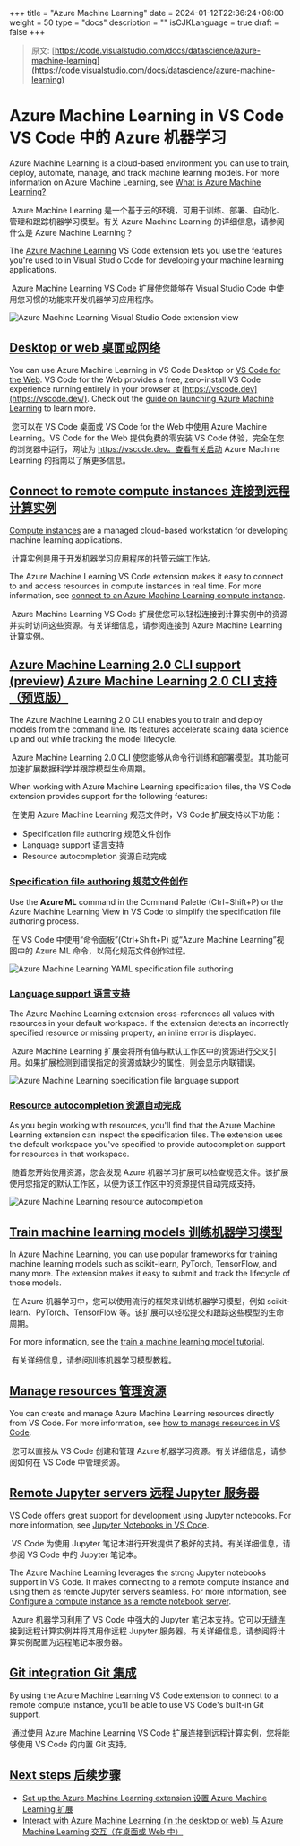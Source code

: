 +++
title = "Azure Machine Learning"
date = 2024-01-12T22:36:24+08:00
weight = 50
type = "docs"
description = ""
isCJKLanguage = true
draft = false
+++

> 原文: [https://code.visualstudio.com/docs/datascience/azure-machine-learning](https://code.visualstudio.com/docs/datascience/azure-machine-learning)

# Azure Machine Learning in VS Code VS Code 中的 Azure 机器学习



Azure Machine Learning is a cloud-based environment you can use to train, deploy, automate, manage, and track machine learning models. For more information on Azure Machine Learning, see [What is Azure Machine Learning?](https://learn.microsoft.com/azure/machine-learning/overview-what-is-azure-machine-learning)

​​	Azure Machine Learning 是一个基于云的环境，可用于训练、部署、自动化、管理和跟踪机器学习模型。有关 Azure Machine Learning 的详细信息，请参阅什么是 Azure Machine Learning？

The [Azure Machine Learning](https://marketplace.visualstudio.com/items?itemName=ms-toolsai.vscode-ai) VS Code extension lets you use the features you're used to in Visual Studio Code for developing your machine learning applications.

​​	Azure Machine Learning VS Code 扩展使您能够在 Visual Studio Code 中使用您习惯的功能来开发机器学习应用程序。

![Azure Machine Learning Visual Studio Code extension view](./AzureMachineLearning_img/azure-machine-learning-vscode-extension.png)

## [Desktop or web 桌面或网络](https://code.visualstudio.com/docs/datascience/azure-machine-learning#_desktop-or-web)

You can use Azure Machine Learning in VS Code Desktop or [VS Code for the Web](https://code.visualstudio.com/docs/editor/vscode-web). VS Code for the Web provides a free, zero-install VS Code experience running entirely in your browser at [https://vscode.dev](https://vscode.dev/). Check out the [guide on launching Azure Machine Learning](https://learn.microsoft.com/azure/machine-learning/how-to-launch-vs-code-remote?view=azureml-api-2&tabs=vscode-web) to learn more.

​​	您可以在 VS Code 桌面或 VS Code for the Web 中使用 Azure Machine Learning。VS Code for the Web 提供免费的零安装 VS Code 体验，完全在您的浏览器中运行，网址为 https://vscode.dev。查看有关启动 Azure Machine Learning 的指南以了解更多信息。

## [Connect to remote compute instances 连接到远程计算实例](https://code.visualstudio.com/docs/datascience/azure-machine-learning#_connect-to-remote-compute-instances)

[Compute instances](https://learn.microsoft.com/azure/machine-learning/concept-compute-instance) are a managed cloud-based workstation for developing machine learning applications.

​​	计算实例是用于开发机器学习应用程序的托管云端工作站。

The Azure Machine Learning VS Code extension makes it easy to connect to and access resources in compute instances in real time. For more information, see [connect to an Azure Machine Learning compute instance](https://learn.microsoft.com/azure/machine-learning/how-to-set-up-vs-code-remote?tabs=extension).

​​	Azure Machine Learning VS Code 扩展使您可以轻松连接到计算实例中的资源并实时访问这些资源。有关详细信息，请参阅连接到 Azure Machine Learning 计算实例。

## [Azure Machine Learning 2.0 CLI support (preview) Azure Machine Learning 2.0 CLI 支持（预览版）](https://code.visualstudio.com/docs/datascience/azure-machine-learning#_azure-machine-learning-20-cli-support-preview)

The Azure Machine Learning 2.0 CLI enables you to train and deploy models from the command line. Its features accelerate scaling data science up and out while tracking the model lifecycle.

​​	Azure Machine Learning 2.0 CLI 使您能够从命令行训练和部署模型。其功能可加速扩展数据科学并跟踪模型生命周期。

When working with Azure Machine Learning specification files, the VS Code extension provides support for the following features:

​​	在使用 Azure Machine Learning 规范文件时，VS Code 扩展支持以下功能：

- Specification file authoring
  规范文件创作
- Language support
  语言支持
- Resource autocompletion
  资源自动完成

### [Specification file authoring 规范文件创作](https://code.visualstudio.com/docs/datascience/azure-machine-learning#_specification-file-authoring)

Use the **Azure ML** command in the Command Palette (Ctrl+Shift+P) or the Azure Machine Learning View in VS Code to simplify the specification file authoring process.

​​	在 VS Code 中使用“命令面板”(Ctrl+Shift+P) 或“Azure Machine Learning”视图中的 Azure ML 命令，以简化规范文件创作过程。

![Azure Machine Learning YAML specification file authoring](./AzureMachineLearning_img/specification-file-authoring.gif)

### [Language support 语言支持](https://code.visualstudio.com/docs/datascience/azure-machine-learning#_language-support)

The Azure Machine Learning extension cross-references all values with resources in your default workspace. If the extension detects an incorrectly specified resource or missing property, an inline error is displayed.

​​	Azure Machine Learning 扩展会将所有值与默认工作区中的资源进行交叉引用。如果扩展检测到错误指定的资源或缺少的属性，则会显示内联错误。

![Azure Machine Learning specification file language support](./AzureMachineLearning_img/language-support.gif)

### [Resource autocompletion 资源自动完成](https://code.visualstudio.com/docs/datascience/azure-machine-learning#_resource-autocompletion)

As you begin working with resources, you'll find that the Azure Machine Learning extension can inspect the specification files. The extension uses the default workspace you've specified to provide autocompletion support for resources in that workspace.

​​	随着您开始使用资源，您会发现 Azure 机器学习扩展可以检查规范文件。该扩展使用您指定的默认工作区，以便为该工作区中的资源提供自动完成支持。

![Azure Machine Learning resource autocompletion](./AzureMachineLearning_img/resource-autocompletion.gif)

## [Train machine learning models 训练机器学习模型](https://code.visualstudio.com/docs/datascience/azure-machine-learning#_train-machine-learning-models)

In Azure Machine Learning, you can use popular frameworks for training machine learning models such as scikit-learn, PyTorch, TensorFlow, and many more. The extension makes it easy to submit and track the lifecycle of those models.

​​	在 Azure 机器学习中，您可以使用流行的框架来训练机器学习模型，例如 scikit-learn、PyTorch、TensorFlow 等。该扩展可以轻松提交和跟踪这些模型的生命周期。

For more information, see the [train a machine learning model tutorial](https://learn.microsoft.com/azure/machine-learning/tutorial-train-deploy-image-classification-model-vscode).

​​	有关详细信息，请参阅训练机器学习模型教程。

## [Manage resources 管理资源](https://code.visualstudio.com/docs/datascience/azure-machine-learning#_manage-resources)

You can create and manage Azure Machine Learning resources directly from VS Code. For more information, see [how to manage resources in VS Code](https://learn.microsoft.com/azure/machine-learning/how-to-manage-resources-vscode).

​​	您可以直接从 VS Code 创建和管理 Azure 机器学习资源。有关详细信息，请参阅如何在 VS Code 中管理资源。

## [Remote Jupyter servers 远程 Jupyter 服务器](https://code.visualstudio.com/docs/datascience/azure-machine-learning#_remote-jupyter-servers)

VS Code offers great support for development using Jupyter notebooks. For more information, see [Jupyter Notebooks in VS Code](https://code.visualstudio.com/docs/datascience/jupyter-notebooks).

​​	VS Code 为使用 Jupyter 笔记本进行开发提供了极好的支持。有关详细信息，请参阅 VS Code 中的 Jupyter 笔记本。

The Azure Machine Learning leverages the strong Jupyter notebooks support in VS Code. It makes connecting to a remote compute instance and using them as remote Jupyter servers seamless. For more information, see [Configure a compute instance as a remote notebook server](https://learn.microsoft.com/azure/machine-learning/how-to-set-up-vs-code-remote?tabs=extension).

​​	Azure 机器学习利用了 VS Code 中强大的 Jupyter 笔记本支持。它可以无缝连接到远程计算实例并将其用作远程 Jupyter 服务器。有关详细信息，请参阅将计算实例配置为远程笔记本服务器。

## [Git integration Git 集成](https://code.visualstudio.com/docs/datascience/azure-machine-learning#_git-integration)

By using the Azure Machine Learning VS Code extension to connect to a remote compute instance, you'll be able to use VS Code's built-in Git support.

​​	通过使用 Azure Machine Learning VS Code 扩展连接到远程计算实例，您将能够使用 VS Code 的内置 Git 支持。

## [Next steps 后续步骤](https://code.visualstudio.com/docs/datascience/azure-machine-learning#_next-steps)

- [Set up the Azure Machine Learning extension
  设置 Azure Machine Learning 扩展](https://learn.microsoft.com/azure/machine-learning/how-to-setup-vs-code)
- [Interact with Azure Machine Learning (in the desktop or web)
  与 Azure Machine Learning 交互（在桌面或 Web 中）](https://learn.microsoft.com/azure/machine-learning/how-to-launch-vs-code-remote?view=azureml-api-2&tabs=vscode-web)

